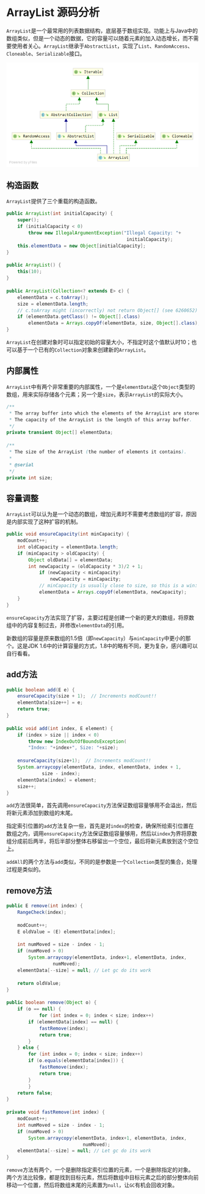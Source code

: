 # ArrayList 源码分析

`ArrayList`是一个最常用的列表数据结构，底层基于数组实现。功能上与Java中的数组类似，但是一个动态的数据，它的容量可以随着元素的加入动态增长，而不需要使用者关心。`ArrayList`继承于`AbstractList`，实现了`List`、`RandomAccess`、`Cloneable`、`Serializable`接口。

<img src="./image/ArrayList.png" />

## 构造函数

`ArrayList`提供了三个重载的构造函数。

```java
public ArrayList(int initialCapacity) {
	super();
    if (initialCapacity < 0)
        throw new IllegalArgumentException("Illegal Capacity: "+
                                            initialCapacity);
	this.elementData = new Object[initialCapacity];
}

public ArrayList() {
	this(10);
}

public ArrayList(Collection<? extends E> c) {
	elementData = c.toArray();
	size = elementData.length;
	// c.toArray might (incorrectly) not return Object[] (see 6260652)
	if (elementData.getClass() != Object[].class)
	    elementData = Arrays.copyOf(elementData, size, Object[].class);
}
```

`ArrayList`在创建对象时可以指定初始的容量大小，不指定时这个值默认时10；也可以基于一个已有的`Collection`对象来创建新的`ArrayList`。

## 内部属性

`ArrayList`中有两个非常重要的内部属性，一个是`elementData`这个`Object`类型的数组，用来实际存储各个元素；另一个是`size`，表示`ArrayList`的实际大小。

```java
/**
 * The array buffer into which the elements of the ArrayList are stored.
 * The capacity of the ArrayList is the length of this array buffer.
 */
private transient Object[] elementData;

/**
 * The size of the ArrayList (the number of elements it contains).
 *
 * @serial
 */
private int size;
```

## 容量调整

`ArrayList`可以认为是一个动态的数组，增加元素时不需要考虑数组的扩容，原因是内部实现了这种扩容的机制。

```java
public void ensureCapacity(int minCapacity) {
	modCount++;
	int oldCapacity = elementData.length;
	if (minCapacity > oldCapacity) {
	    Object oldData[] = elementData;
	    int newCapacity = (oldCapacity * 3)/2 + 1;
    	    if (newCapacity < minCapacity)
		        newCapacity = minCapacity;
            // minCapacity is usually close to size, so this is a win:
            elementData = Arrays.copyOf(elementData, newCapacity);
	}
}
```

`ensureCapacity`方法实现了扩容，主要过程是创建一个新的更大的数组，将原数组中的内容复制过去，并修改`elementData`的引用。

新数组的容量是原来数组的1.5倍（即`newCapacity`）与`minCapacity`中更小的那个。这是JDK 1.6中的计算容量的方式，1.8中的略有不同，更为复杂，感兴趣可以自行看看。

## add方法

```java
public boolean add(E e) {
	ensureCapacity(size + 1);  // Increments modCount!!
	elementData[size++] = e;
	return true;
}

public void add(int index, E element) {
	if (index > size || index < 0)
	    throw new IndexOutOfBoundsException(
		"Index: "+index+", Size: "+size);

	ensureCapacity(size+1);  // Increments modCount!!
	System.arraycopy(elementData, index, elementData, index + 1,
			 size - index);
	elementData[index] = element;
	size++;
}
```

`add`方法很简单，首先调用`ensureCapacity`方法保证数组容量够用不会溢出，然后将新元素添加到数组的末尾。

指定索引位置的`add`方法复杂一些，首先是对`index`的检查，确保所给索引位置在数组之内，调用`ensureCapacity`方法保证数组容量够用，然后以`index`为界将原数组分成前后两半，将后半部分整体右移留出一个空位，最后将新元素放到这个空位上。

`addAll`的两个方法与`add`类似，不同的是参数是一个`Collection`类型的集合，处理过程是类似的。

## remove方法

```java
public E remove(int index) {
	RangeCheck(index);

	modCount++;
	E oldValue = (E) elementData[index];

	int numMoved = size - index - 1;
	if (numMoved > 0)
	    System.arraycopy(elementData, index+1, elementData, index,
			     numMoved);
	elementData[--size] = null; // Let gc do its work

	return oldValue;
}

public boolean remove(Object o) {
	if (o == null) {
            for (int index = 0; index < size; index++)
		if (elementData[index] == null) {
		    fastRemove(index);
		    return true;
		}
	} else {
	    for (int index = 0; index < size; index++)
		if (o.equals(elementData[index])) {
		    fastRemove(index);
		    return true;
		}
        }
	return false;
}

private void fastRemove(int index) {
    modCount++;
    int numMoved = size - index - 1;
    if (numMoved > 0)
        System.arraycopy(elementData, index+1, elementData, index,
                            numMoved);
    elementData[--size] = null; // Let gc do its work
}
```

`remove`方法有两个，一个是删除指定索引位置的元素，一个是删除指定的对象。两个方法比较像，都是找到目标元素，然后将数组中目标元素之后的部分整体向前移动一个位置，然后将数组末尾的元素置为`null`，让`GC`有机会回收对象。